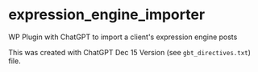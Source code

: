 # expression_engine_importer
WP Plugin with ChatGPT to import a client's expression engine posts

This was created with ChatGPT Dec 15 Version (see `gbt_directives.txt`) file.
